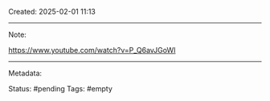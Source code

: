 Created: 2025-02-01 11:13

---
Note:

https://www.youtube.com/watch?v=P_Q6avJGoWI

---
Metadata:

Status: #pending
Tags: #empty